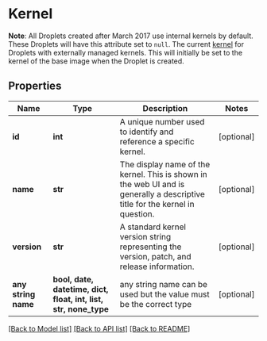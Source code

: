 # Kernel

**Note**: All Droplets created after March 2017 use internal kernels by default. These Droplets will have this attribute set to `null`.  The current [kernel](https://www.digitalocean.com/docs/droplets/how-to/kernel/) for Droplets with externally managed kernels. This will initially be set to the kernel of the base image when the Droplet is created. 

## Properties
Name | Type | Description | Notes
------------ | ------------- | ------------- | -------------
**id** | **int** | A unique number used to identify and reference a specific kernel. | [optional] 
**name** | **str** | The display name of the kernel. This is shown in the web UI and is generally a descriptive title for the kernel in question. | [optional] 
**version** | **str** | A standard kernel version string representing the version, patch, and release information. | [optional] 
**any string name** | **bool, date, datetime, dict, float, int, list, str, none_type** | any string name can be used but the value must be the correct type | [optional]

[[Back to Model list]](../README.md#documentation-for-models) [[Back to API list]](../README.md#documentation-for-api-endpoints) [[Back to README]](../README.md)


